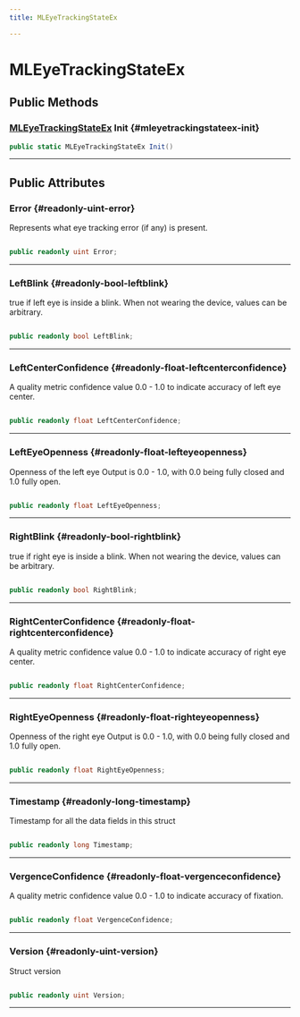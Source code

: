 ```yaml
---
title: MLEyeTrackingStateEx

---
```


# MLEyeTrackingStateEx










## Public Methods

### [MLEyeTrackingStateEx](/unity-api/api/UnityEngine.XR.MagicLeap/InputSubsystem/Extensions/MLEyes/NativeBindings/UnityEngine.XR.MagicLeap.InputSubsystem.Extensions.MLEyes.NativeBindings.MLEyeTrackingStateEx.md) Init {#mleyetrackingstateex-init}

```csharp
public static MLEyeTrackingStateEx Init()
```






-----------

## Public Attributes

### Error {#readonly-uint-error}

Represents what eye tracking error (if any) is present. 

```csharp

public readonly uint Error;

```






-----------

### LeftBlink {#readonly-bool-leftblink}

  true   if left eye is inside a blink. When not wearing the device, values can be arbitrary. 

```csharp

public readonly bool LeftBlink;

```






-----------

### LeftCenterConfidence {#readonly-float-leftcenterconfidence}

A quality metric confidence value 0.0 - 1.0 to indicate accuracy of left eye center. 

```csharp

public readonly float LeftCenterConfidence;

```






-----------

### LeftEyeOpenness {#readonly-float-lefteyeopenness}

Openness of the left eye   Output is 0.0 - 1.0, with 0.0 being fully closed and 1.0 fully open. 

```csharp

public readonly float LeftEyeOpenness;

```






-----------

### RightBlink {#readonly-bool-rightblink}

  true   if right eye is inside a blink. When not wearing the device, values can be arbitrary. 

```csharp

public readonly bool RightBlink;

```






-----------

### RightCenterConfidence {#readonly-float-rightcenterconfidence}

A quality metric confidence value 0.0 - 1.0 to indicate accuracy of right eye center. 

```csharp

public readonly float RightCenterConfidence;

```






-----------

### RightEyeOpenness {#readonly-float-righteyeopenness}

Openness of the right eye   Output is 0.0 - 1.0, with 0.0 being fully closed and 1.0 fully open. 

```csharp

public readonly float RightEyeOpenness;

```






-----------

### Timestamp {#readonly-long-timestamp}

Timestamp for all the data fields in this struct 

```csharp

public readonly long Timestamp;

```






-----------

### VergenceConfidence {#readonly-float-vergenceconfidence}

A quality metric confidence value 0.0 - 1.0 to indicate accuracy of fixation. 

```csharp

public readonly float VergenceConfidence;

```






-----------

### Version {#readonly-uint-version}

Struct version 

```csharp

public readonly uint Version;

```






-----------

